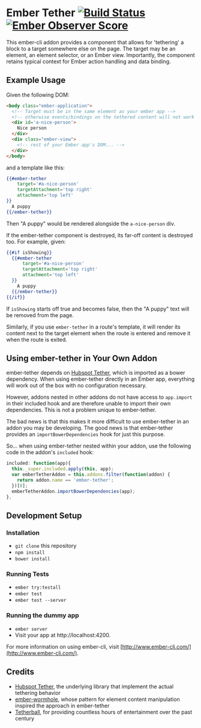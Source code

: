 # Ember Tether [![Build Status](https://travis-ci.org/yapplabs/ember-tether.svg?branch=master)](https://travis-ci.org/yapplabs/ember-tether) [![Ember Observer Score](http://emberobserver.com/badges/ember-tether.svg)](http://emberobserver.com/addons/ember-tether)

This ember-cli addon provides a component that allows for 'tethering' a block to a target somewhere else on the page. The target may be an element, an element selector, or an Ember view. Importantly, the component retains typical context for Ember action handling and data binding.

## Example Usage

Given the following DOM:

```html
<body class="ember-application">
  <!-- Target must be in the same element as your ember app -->
  <!-- otherwise events/bindings on the tethered content will not work -->
  <div id='a-nice-person'>
    Nice person
  </div>
  <div class="ember-view">
    <!-- rest of your Ember app's DOM... -->
  </div>
</body>
```

and a template like this:

```hbs
{{#ember-tether
    target='#a-nice-person'
    targetAttachment='top right'
    attachment='top left'
}}
  A puppy
{{/ember-tether}}
```

Then "A puppy" would be rendered alongside the `a-nice-person` div.

If the ember-tether component is destroyed, its far-off content is destroyed too.
For example, given:

```hbs
{{#if isShowing}}
  {{#ember-tether
      target='#a-nice-person'
      targetAttachment='top right'
      attachment='top left'
  }}
    A puppy
  {{/ember-tether}}
{{/if}}
```

If `isShowing` starts off true and becomes false, then the "A puppy" text will be removed from the page.

Similarly, if you use `ember-tether` in a route's template, it will
render its content next to the target element when the route is entered
and remove it when the route is exited.

## Using ember-tether in Your Own Addon

ember-tether depends on [Hubspot Tether](http://github.hubspot.com/tether/), which is imported as a bower dependency. When using ember-tether directly in an Ember app, everything will work out of the box with no configuration
necessary.

However, addons nested in other addons do not have access to `app.import` in their included hook and are therefore unable to import their own dependencies. This is not a problem unique to ember-tether.

The bad news is that this makes it more difficult to use ember-tether in an addon you may be developing. The good news is that ember-tether provides an `importBowerDependencies` hook for just this purpose.

So... when using ember-tether nested within your addon, use the following code in the addon's `included` hook:

```javascript
included: function(app){
  this._super.included.apply(this, app);
  var emberTetherAddon = this.addons.filter(function(addon) {
    return addon.name == 'ember-tether';
  })[0];
  emberTetherAddon.importBowerDependencies(app);
},
```

## Development Setup

### Installation

* `git clone` this repository
* `npm install`
* `bower install`

### Running Tests

* `ember try:testall`
* `ember test`
* `ember test --server`

### Running the dummy app

* `ember server`
* Visit your app at http://localhost:4200.

For more information on using ember-cli, visit [http://www.ember-cli.com/](http://www.ember-cli.com/).

## Credits

- [Hubspot Tether](http://github.hubspot.com/tether/), the underlying library that implement the actual tethering behavior
- [ember-wormhole](https://github.com/yapplabs/ember-wormhole), whose pattern for element content manipulation inspired the approach in ember-tether
- [Tetherball](http://en.wikipedia.org/wiki/Tetherball), for providing countless hours of entertainment over the past century
